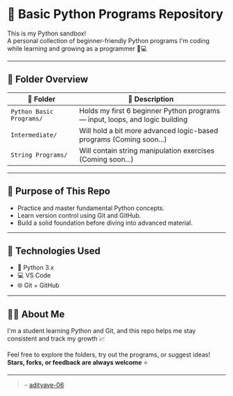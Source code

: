 # 🧠 Basic Python Programs Repository

This is my Python sandbox!  
A personal collection of beginner-friendly Python programs I'm coding while learning and growing as a programmer 🐍💻

---

## 📁 Folder Overview

| 📂 Folder                  | 📄 Description                                                  |
|---------------------------|-----------------------------------------------------------------|
| `Python Basic Programs/`  | Holds my first 6 beginner Python programs — input, loops, and logic building |
| `Intermediate/`           | Will hold a bit more advanced logic-based programs (Coming soon...) |
| `String Programs/`        | Will contain string manipulation exercises (Coming soon...)     |

---

## 🎯 Purpose of This Repo

- Practice and master fundamental Python concepts.
- Learn version control using Git and GitHub.
- Build a solid foundation before diving into advanced material.

---

## 🧰 Technologies Used

- 🐍 Python 3.x  
- 💻 VS Code  
- 🌐 Git + GitHub  

---

## 🙋‍♂️ About Me

I'm a student learning Python and Git, and this repo helps me stay consistent and track my growth 📈

Feel free to explore the folders, try out the programs, or suggest ideas!  
**Stars, forks, or feedback are always welcome** ⭐

---

> – [adityave-06](https://github.com/adityave-06)
